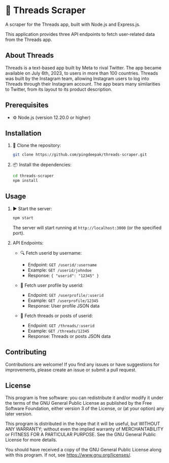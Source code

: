 # 🧵 Threads Scraper

A scraper for the Threads app, built with Node.js and Express.js.

This application provides three API endpoints to fetch user-related data from the Threads app.

## About Threads

Threads is a text-based app built by Meta to rival Twitter. The app became available on July 6th, 2023, to users in more than 100 countries. Threads was built by the Instagram team, allowing Instagram users to log into Threads through their Instagram account. The app bears many similarities to Twitter, from its layout to its product description.

## Prerequisites

- ⚙️ Node.js (version 12.20.0 or higher)

## Installation

1. 🚀 Clone the repository:

   ```bash
   git clone https://github.com/pingdeepak/threads-scraper.git
   ```

2. 📦 Install the dependencies:

   ```bash
   cd threads-scraper
   npm install
   ```

## Usage

1. ▶️ Start the server:

   ```bash
   npm start
   ```

   The server will start running at `http://localhost:3000` (or the specified port).

2. API Endpoints:

   - 🔍 Fetch userid by username:

     - Endpoint: `GET /userid/:username`
     - Example: `GET /userid/johndoe`
     - Response: `{ "userid": "12345" }`

   - 👤 Fetch user profile by userid:

     - Endpoint: `GET /userprofile/:userid`
     - Example: `GET /userprofile/12345`
     - Response: User profile JSON data

   - 💬 Fetch threads or posts of userid:
     - Endpoint: `GET /threads/:userid`
     - Example: `GET /threads/12345`
     - Response: Threads or posts JSON data

## Contributing

Contributions are welcome! If you find any issues or have suggestions for improvements, please create an issue or submit a pull request.

## License

This program is free software: you can redistribute it and/or modify it under the terms of the GNU General Public License as published by the Free Software Foundation, either version 3 of the License, or (at your option) any later version.

This program is distributed in the hope that it will be useful, but WITHOUT ANY WARRANTY; without even the implied warranty of MERCHANTABILITY or FITNESS FOR A PARTICULAR PURPOSE. See the GNU General Public License for more details.

You should have received a copy of the GNU General Public License along with this program. If not, see https://www.gnu.org/licenses/.
